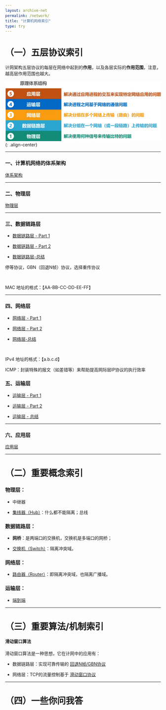 ```yaml
---
layout: archive-net
permalink: /network/
title: "计算机网络索引"
type: try
---
```


# （一）五层协议索引

计网架构五层协议的每层在网络中起到的**作用**，以及各层实际的**作用范围**，注意，越高层作用范围也越大。

![nes11.png](/images/net/nes11.png "五层协议"){: .align-center}

------

### 一、计算机网络的体系架构

[体系架构](https://jeremy1lee.github.io/2022/10/20/network-ch1/)

-----------------------

### 二、物理层

[物理层](https://jeremy1lee.github.io/2022/10/21/network-ch2/)

---------------------
### 三、数据链路层

- [数据链路层 - Part 1](https://jeremy1lee.github.io/2022/10/21/network-ch3-1/)

- [数据链路层 - Part 2](https://jeremy1lee.github.io/2022/10/24/network-ch3-2/)

- [数据链路层-总结](https://jeremy1lee.github.io/2022/10/22/network-ch3-pro/)


停等协议，GBN（回退N帧）协议，选择重传协议


<br/>

MAC 地址的格式：【AA-BB-CC-DD-EE-FF】

----------------
### 四、网络层

- [网络层 - Part 1](https://jeremy1lee.github.io/2022/10/27/network-ch4-1/)

- [网络层 - Part 2](https://jeremy1lee.github.io/2022/10/29/network-ch4-2/)

- [网络层-总结](https://jeremy1lee.github.io/2022/10/30/network-ch4-pro/)

<br/>

IPv4 地址的格式：【a.b.c.d】

ICMP：封装特殊的报文（如差错等）来帮助提高网际层IP协议的执行效率

### 五、运输层

- [运输层 - Part 1](https://jeremy1lee.github.io/2022/10/31/network-ch5-1/)

- [运输层 - Part 2](https://jeremy1lee.github.io/2022/11/02/network-ch5-2/)

- [运输层 - 总结](https://jeremy1lee.github.io/2022/11/02/network-ch5-pro/)

------

### 六、应用层

[应用层](https://jeremy1lee.github.io/2022/11/03/network-ch6/)

-----------------
# （二）重要概念索引

### 物理层：

- 中继器

- [集线器（Hub）](https://jeremy1lee.github.io/2022/10/24/network-ch3-2/#81-%E9%9B%86%E7%BA%BF%E5%99%A8%E6%80%BB%E7%BA%BF%E7%BD%91%E7%89%A9%E7%90%86%E5%B1%82)：什么都不能隔离；总线

### 数据链路层：

- **网桥**：是两端口的交换机，交换机是多端口的网桥；

- [交换机（Switch）](https://jeremy1lee.github.io/2022/10/24/network-ch3-2/#82-%E4%BB%A5%E5%A4%AA%E7%BD%91%E4%BA%A4%E6%8D%A2%E6%9C%BA-%E5%9C%A8%E6%95%B0%E6%8D%AE%E9%93%BE%E8%B7%AF%E5%B1%82%E5%B7%A5%E4%BD%9C)：隔离冲突域。

### 网络层：

- [路由器（Router）](https://jeremy1lee.github.io/2022/10/24/network-ch3-2/#112-%E8%B7%AF%E7%94%B1%E5%99%A8%E5%88%86%E5%89%B2%E5%B9%BF%E6%92%AD%E5%9F%9F)：即隔离冲突域，也隔离广播域。


### 运输层：

- [端到端](https://jeremy1lee.github.io/2022/10/31/network-ch5-1/#%E7%AB%AF%E5%88%B0%E7%AB%AF-%E5%92%8C-%E7%82%B9%E5%88%B0%E7%82%B9)


-----------------
# （三）重要算法/机制索引

#### 滑动窗口算法

滑动窗口算法是一种思想，它在计网中的应用有：

- 数据链路层：实现可靠传输的 [回退N帧/GBN协议](https://jeremy1lee.github.io/2022/10/21/network-ch3-1/#42-%E5%8F%AF%E9%9D%A0%E4%BC%A0%E8%BE%93%E7%AC%AC%E4%BA%8C%E7%A7%8D%E5%AE%9E%E7%8E%B0%E5%9B%9E%E9%80%80-n-%E5%B8%A7--%E6%BB%91%E5%8A%A8%E7%AA%97%E5%8F%A3%E7%AE%97%E6%B3%95)
    
- 网络层：TCP的流量控制基于 [滑动窗口协议](https://jeremy1lee.github.io/2022/10/31/network-ch5-1/#4-tcp-%E7%9A%84%E6%B5%81%E9%87%8F%E6%8E%A7%E5%88%B6)




-----------------
# （四）一些你问我答


